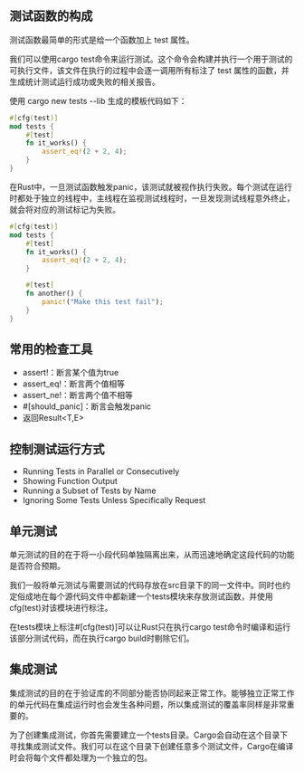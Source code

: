 ## 测试函数的构成

测试函数最简单的形式是给一个函数加上 test 属性。

我们可以使用cargo test命令来运行测试。这个命令会构建并执行一个用于测试的可执行文件，该文件在执行的过程中会逐一调用所有标注了 test 属性的函数，并生成统计测试运行成功或失败的相关报告。

使用 cargo new tests --lib 生成的模板代码如下：

```rs
#[cfg(test)]
mod tests {
    #[test]
    fn it_works() {
        assert_eq!(2 + 2, 4);
    }
}
```

在Rust中，一旦测试函数触发panic，该测试就被视作执行失败。每个测试在运行时都处于独立的线程中，主线程在监视测试线程时，一旦发现测试线程意外终止，就会将对应的测试标记为失败。

```rs
#[cfg(test)]
mod tests {
    #[test]
    fn it_works() {
        assert_eq!(2 + 2, 4);
    }

    #[test]
    fn another() {
        panic!("Make this test fail");
    }
}
```

## 常用的检查工具

- assert!：断言某个值为true
- assert_eq!：断言两个值相等
- assert_ne!：断言两个值不相等
- #[should_panic]：断言会触发panic
- 返回Result<T,E>

## 控制测试运行方式

- Running Tests in Parallel or Consecutively
- Showing Function Output
- Running a Subset of Tests by Name
- Ignoring Some Tests Unless Specifically Request

## 单元测试

单元测试的目的在于将一小段代码单独隔离出来，从而迅速地确定这段代码的功能是否符合预期。

我们一般将单元测试与需要测试的代码存放在src目录下的同一文件中。同时也约定俗成地在每个源代码文件中都新建一个tests模块来存放测试函数，并使用cfg(test)对该模块进行标注。

在tests模块上标注#[cfg(test)]可以让Rust只在执行cargo test命令时编译和运行该部分测试代码，而在执行cargo build时剔除它们。

## 集成测试

集成测试的目的在于验证库的不同部分能否协同起来正常工作。能够独立正常工作的单元代码在集成运行时也会发生各种问题，所以集成测试的覆盖率同样是非常重要的。

为了创建集成测试，你首先需要建立一个tests目录。Cargo会自动在这个目录下寻找集成测试文件。我们可以在这个目录下创建任意多个测试文件，Cargo在编译时会将每个文件都处理为一个独立的包。

